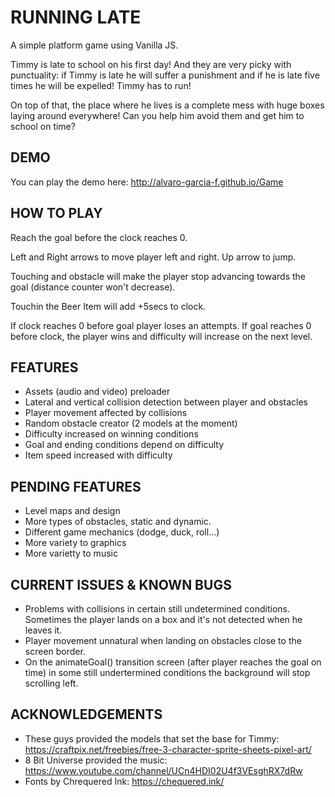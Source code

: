 # RUNNING LATE

A simple platform game using Vanilla JS.

Timmy is late to school on his first day! And they are very picky with punctuality: if Timmy is late he will suffer a punishment and if he is late five times he will be expelled! Timmy has to run!

On top of that, the place where he lives is a complete mess with huge boxes laying around everywhere! Can you help him avoid them and get him to school on time?

## DEMO

You can play the demo here: http://alvaro-garcia-f.github.io/Game

## HOW TO PLAY

Reach the goal before the clock reaches 0.

Left and Right arrows to move player left and right. Up arrow to jump.

Touching and obstacle will make the player stop advancing towards the goal (distance counter won't decrease).

Touchin the Beer Item will add +5secs to clock.

If clock reaches 0 before goal player loses an attempts. If goal reaches 0 before clock, the player wins and difficulty will increase on the next level.

## FEATURES
- Assets (audio and video) preloader
- Lateral and vertical collision detection between player and obstacles
- Player movement affected by collisions
- Random obstacle creator (2 models at the moment)
- Difficulty increased on winning conditions
- Goal and ending conditions depend on difficulty
- Item speed increased with difficulty

## PENDING FEATURES
- Level maps and design
- More types of obstacles, static and dynamic.
- Different game mechanics (dodge, duck, roll...)
- More variety to graphics
- More varietty to music

## CURRENT ISSUES & KNOWN BUGS

- Problems with collisions in certain still undetermined conditions. Sometimes the player lands on a box and it's not detected when he leaves it.
- Player movement unnatural when landing on obstacles close to the screen border.
- On the animateGoal() transition screen (after player reaches the goal on time) in some still undertermined conditions the background will stop scrolling left.

## ACKNOWLEDGEMENTS

- These guys provided the models that set the base for Timmy: https://craftpix.net/freebies/free-3-character-sprite-sheets-pixel-art/
- 8 Bit Universe provided the music: https://www.youtube.com/channel/UCn4HDI02U4f3VEsghRX7dRw
- Fonts by Chrequered Ink: https://chequered.ink/ 
